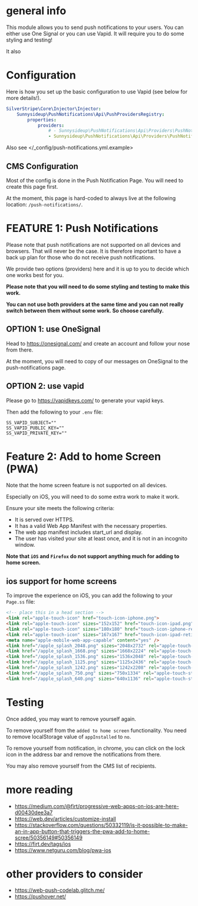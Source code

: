 
# general info

This module allows you to send push notifications to your users.
You can either use One Signal or you can use Vapid.
It will require you to do some styling and testing!

It also

# Configuration

Here is how you set up the basic configuration to use Vapid (see below for more details!).

```yml
SilverStripe\Core\Injector\Injector:
    Sunnysideup\PushNotifications\Api\PushProvidersRegistry:
        properties:
            providers:
                # - Sunnysideup\PushNotifications\Api\Providers\PushNotificationEmail
                - Sunnysideup\PushNotifications\Api\Providers\PushNotificationVapid
```

Also see </_config/push-notifications.yml.example>

## CMS Configuration

Most of the config is done in the Push Notification Page.  You will need to create this page first.

At the moment, this page is hard-coded to always live at the following location:  `/push-notifications/`.

# FEATURE 1: Push Notifications

Please note that push notifications are not supported on all devices and browsers. That will never be the case.
It is therefore important to have a back up plan for those who do not receive push notifications.

We provide two options (providers) here and it is up to you to decide which one works best for you.

**Please note that you will need to do some styling and testing to make this work.**

**You can not use both providers at the same time and you can not really switch between them without some work. So choose carefully.**

## OPTION 1: use OneSignal

Head to <https://onesignal.com/> and create an account and follow your nose from there.

At the moment, you will need to copy of our messages on OneSignal to the push-notifications page.

## OPTION 2: use vapid

Please go to <https://vapidkeys.com/> to generate your vapid keys.

Then add the following to your `.env` file:

```env
SS_VAPID_SUBJECT=""
SS_VAPID_PUBLIC_KEY=""
SS_VAPID_PRIVATE_KEY=""
```

# Feature 2: Add to home Screen (PWA)

Note that the home screen feature is not supported on all devices.

Especially on iOS, you will need to do some extra work to make it work.

Ensure your site meets the following criteria:

- It is served over HTTPS.
- It has a valid Web App Manifest with the necessary properties.
- The web app manifest includes start_url and display.
- The user has visited your site at least once, and it is not in an incognito window.

**Note that `iOS` and `Firefox` do not support anything much for adding to home screen.**

## ios support for home screens

To improve the experience on iOS, you can add the following to your `Page.ss` file:

```html
<!-- place this in a head section -->
<link rel="apple-touch-icon" href="touch-icon-iphone.png">
<link rel="apple-touch-icon" sizes="152x152" href="touch-icon-ipad.png">
<link rel="apple-touch-icon" sizes="180x180" href="touch-icon-iphone-retina.png">
<link rel="apple-touch-icon" sizes="167x167" href="touch-icon-ipad-retina.png">
<meta name="apple-mobile-web-app-capable" content="yes" />
<link href="/apple_splash_2048.png" sizes="2048x2732" rel="apple-touch-startup-image" />
<link href="/apple_splash_1668.png" sizes="1668x2224" rel="apple-touch-startup-image" />
<link href="/apple_splash_1536.png" sizes="1536x2048" rel="apple-touch-startup-image" />
<link href="/apple_splash_1125.png" sizes="1125x2436" rel="apple-touch-startup-image" />
<link href="/apple_splash_1242.png" sizes="1242x2208" rel="apple-touch-startup-image" />
<link href="/apple_splash_750.png" sizes="750x1334" rel="apple-touch-startup-image" />
<link href="/apple_splash_640.png" sizes="640x1136" rel="apple-touch-startup-image" />
```

# Testing

Once added, you may want to remove yourself again.  

To remove yourself from the `added to home screen` functionality. You need to remove localStorage value of `appInstalled` to `no`.

To remove yourself from notification, in chrome, you can click on the lock icon in the address bar and remove the notifications from there.

You may also remove yourself from the CMS list of recipients. 

# more reading

- <https://medium.com/@firt/progressive-web-apps-on-ios-are-here-d00430dee3a7>
- <https://web.dev/articles/customize-install>
- <https://stackoverflow.com/questions/50332119/is-it-possible-to-make-an-in-app-button-that-triggers-the-pwa-add-to-home-scree/50356149#50356149>
- <https://firt.dev/tags/ios>
- <https://www.netguru.com/blog/pwa-ios>

# other providers to consider

- <https://web-push-codelab.glitch.me/>
- <https://pushover.net/>
